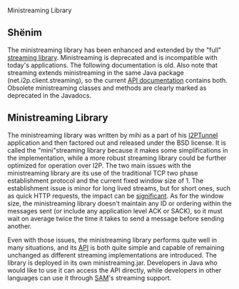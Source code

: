  Ministreaming
Library 

## Shënim

The ministreaming library has been enhanced and extended by the \"full\"
[streaming library](). Ministreaming is
deprecated and is incompatible with today\'s applications. The following
documentation is old. Also note that streaming extends ministreaming in
the same Java package (net.i2p.client.streaming), so the current [API
documentation]() contains both. Obsolete
ministreaming classes and methods are clearly marked as deprecated in
the Javadocs.

## Ministreaming Library

The ministreaming library was written by mihi as a part of his
[I2PTunnel]() application and then factored
out and released under the BSD license. It is called the
\"mini\"streaming library because it makes some simplifications in the
implementation, while a more robust streaming library could be further
optimized for operation over I2P. The two main issues with the
ministreaming library are its use of the traditional TCP two phase
establishment protocol and the current fixed window size of 1. The
establishment issue is minor for long lived streams, but for short ones,
such as quick HTTP requests, the impact can be
[significant](). As for the window size, the
ministreaming library doesn\'t maintain any ID or ordering within the
messages sent (or include any application level ACK or SACK), so it must
wait on average twice the time it takes to send a message before sending
another.

Even with those issues, the ministreaming library performs quite well in
many situations, and its [API]() is both quite
simple and capable of remaining unchanged as different streaming
implementations are introduced. The library is deployed in its own
ministreaming.jar. Developers in Java who would like to use it can
access the API directly, while developers in other languages can use it
through [SAM]()\'s streaming support.


